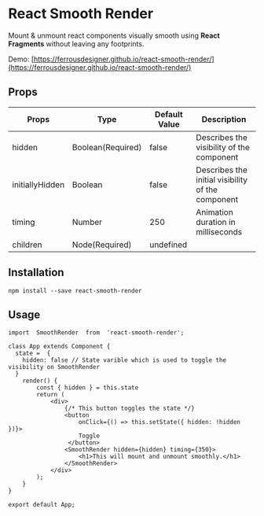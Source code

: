 # React Smooth Render



Mount & unmount react components visually smooth using **React Fragments** without leaving any footprints.

Demo: [https://ferrousdesigner.github.io/react-smooth-render/](https://ferrousdesigner.github.io/react-smooth-render/)

## Props

|      Props          |Type                       | Default Value               |Description
|----------------|-------------------------------|-----------------------------|-------
|hidden|Boolean(Required)|false| Describes the visibility of the component
|initiallyHidden |Boolean|false| Describes the initial visibility of the component   
|timing          |Number |250| Animation duration in milliseconds
|children|Node(Required)| undefined

## Installation
~~~
npm install --save react-smooth-render
~~~

## Usage
~~~
import  SmoothRender  from  'react-smooth-render';

class App extends Component {
  state =  {
    hidden: false // State varible which is used to toggle the visibility on SmoothRender
  }
	render() {
		const { hidden } = this.state
		return (
			<div>
				{/* This button toggles the state */}
		        <button 
			        onClick={() => this.setState({ hidden: !hidden })}>
			        Toggle
			     </button>
				<SmoothRender hidden={hidden} timing={350}>
			        <h1>This will mount and unmount smoothly.</h1>
				</SmoothRender>
			</div>
		);
	}
}

export default App;
~~~

